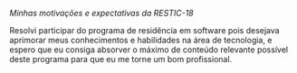 *Minhas motivações e expectativas da RESTIC-18*

Resolvi participar do programa de residência em software pois
desejava aprimorar meus conhecimentos e habilidades na área de
tecnologia, e espero que eu consiga absorver o máximo de 
conteúdo relevante possível deste programa para que eu me 
torne um bom profissional.
